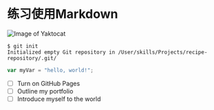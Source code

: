# 练习使用Markdown
![Image of Yaktocat](https://octodex.github.com/images/yaktocat.png)
```
$ git init
Initialized empty Git repository in /User/skills/Projects/recipe-repository/.git/
```
```javascript
var myVar = "hello, world!";
```
- [ ] Turn on GitHub Pages
- [ ] Outline my portfolio
- [ ] Introduce myself to the world
